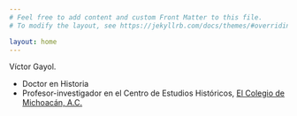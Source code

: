 ```yaml
---
# Feel free to add content and custom Front Matter to this file.
# To modify the layout, see https://jekyllrb.com/docs/themes/#overriding-theme-defaults

layout: home
---
```


Víctor Gayol.
* Doctor en Historia
* Profesor-investigador en el Centro de Estudios Históricos, <a href="https://www.colmich.edu.mx/" target="_blank">El Colegio de Michoacán, A.C.</a>
